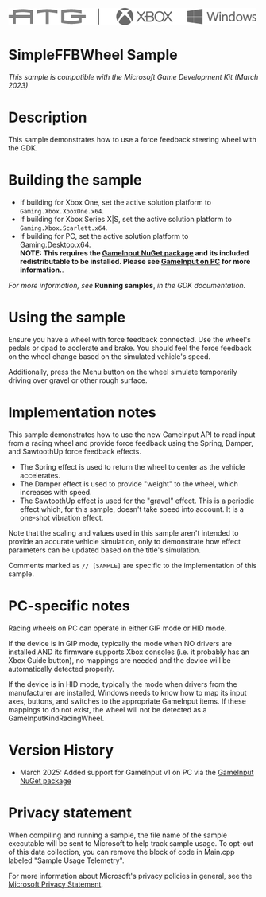 ![](./media/image1.png)

# SimpleFFBWheel Sample

*This sample is compatible with the Microsoft Game Development Kit (March 2023)*

# Description

This sample demonstrates how to use a force feedback steering wheel with the GDK.

# Building the sample

- If building for Xbox One, set the active solution platform to `Gaming.Xbox.XboxOne.x64`.
- If building for Xbox Series X|S, set the active solution platform to `Gaming.Xbox.Scarlett.x64`.
- If building for PC, set the active solution platform to Gaming.Desktop.x64.\
**NOTE: This requires the [GameInput NuGet package](https://www.nuget.org/packages/Microsoft.GameInput) and its 
included redistributable to be installed.  Please see [GameInput on PC](https://learn.microsoft.com/gaming/gdk/_content/gc/input/overviews/input-nuget) for more information.**.

*For more information, see* __Running samples__, *in the GDK documentation.*

# Using the sample

Ensure you have a wheel with force feedback connected.  Use the wheel's pedals or dpad to acclerate and brake.
You should feel the force feedback on the wheel change based on the simulated vehicle's speed.

Additionally, press the Menu button on the wheel simulate temporarily driving over gravel or other rough surface.

# Implementation notes

This sample demonstrates how to use the new GameInput API to read input
from a racing wheel and provide force feedback using the Spring, Damper, and
SawtoothUp force feedback effects.

- The Spring effect is used to return the wheel to center as the vehicle accelerates.
- The Damper effect is used to provide "weight" to the wheel, which increases with speed.
- The SawtoothUp effect is used for the "gravel" effect.  This is a periodic effect which,
for this sample, doesn't take speed into account.  It is a one-shot vibration effect.

Note that the scaling and values used in this sample aren't intended to provide an accurate
vehicle simulation, only to demonstrate how effect parameters can be updated based on the title's
simulation.

Comments marked as `// [SAMPLE]` are specific to the implementation of this sample.

# PC-specific notes

Racing wheels on PC can operate in either GIP mode or HID mode.

If the device is in GIP mode, typically the mode when NO drivers are installed AND its firmware supports Xbox consoles (i.e. it probably has
an Xbox Guide button), no mappings are needed and the device will be automatically detected properly.

If the device is in HID mode, typically the mode when drivers from the manufacturer are installed, Windows needs to know how to map its 
input axes, buttons, and switches to the appropriate GameInput items.  If these mappings to do not exist, the wheel will not be 
detected as a GameInputKindRacingWheel.


# Version History

- March 2025: Added support for GameInput v1 on PC via the
  [GameInput NuGet package](https://www.nuget.org/packages/Microsoft.GameInput)

# Privacy statement

When compiling and running a sample, the file name of the sample
executable will be sent to Microsoft to help track sample usage. To
opt-out of this data collection, you can remove the block of code in
Main.cpp labeled "Sample Usage Telemetry".

For more information about Microsoft's privacy policies in general, see
the [Microsoft Privacy Statement](https://privacy.microsoft.com/en-us/privacystatement/).
